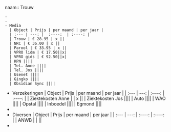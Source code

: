 naam:: Trouw

	-
	-
	- Media
	  | Object | Prijs | per maand | per jaar |
	  | :--- | ---: |  :----:  | :----: |
	  | Trouw | € 28.95 | x ||
	  | NRC | € 36.00 | x ||
	  | Parool | € 33.95 | x ||
	  | VPRO lidm | € 17.50||x|
	  | VPRO gids | € 92.50||x|
	  | KPN ||||
	  | Tel. Anne ||||
	  | Tel. Jos ||||
	  | Usenet ||||
	  | Gingko ||||
	  | Obsidian Sync ||||
- Verzekeringen
  | Object | Prijs | per maand | per jaar |
  | :--- | ---: |  :----:  | :----: |
  | Ziektekosten Anne | | x ||
  | Ziektekosten Jos ||||
  | Auto ||||
  | WAO ||||
  | Opstal ||||
  | Inboedel ||||
  | Egmond ||||
-
- Diversen
  | Object | Prijs | per maand | per jaar |
  | :--- | ---: |  :----:  | :----: |
  | ANWB | | ||
-